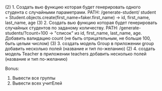 (2) 1. Создать вью функцию которая будет генерировать одного студента с случайными параметрами.
PATH: /generate-student/ student = Student.objects.create(first_name=faker.first_name) -> id, first_name, last_name, age
(3) 2. Создать вью функцию которая будет генерировать случайных студентов по заданому количеству.
PATH: /generate-students/?count=100 -> "список" из id, first_name, last_name, age.
Добавить валидацию count (не быть отрицательным, не больше 100, быть целым числом)
(3) 3. создать модель Group в приложении group добавить несколько полей (название и тип по-желанию)
(2) 4. создать модель Teacher в приложении teachers добавить несколько полей (название и тип по-желанию)

Bonus:
  1. Вывести все группы
  2. Вывести всех учитЕлей
